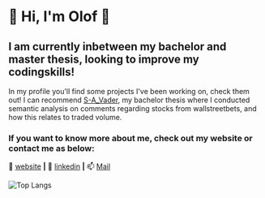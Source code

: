 # 👋 Hi, I'm Olof 👋

## I am currently inbetween my bachelor and master thesis, looking to improve my codingskills!

In my profile you'll find some projects I've been working on, check them out! I can recommend [S-A_Vader][vader], my bachelor thesis where I conducted semantic analysis on comments regarding stocks from wallstreetbets, and how this relates to traded volume.

[vader]: https://github.com/OLGJ/S-A_Vader

### If you want to know more about me, check out my website or contact me as below:
🏡 [website][website] **|** 
👔 [linkedin][linkedin] **|** 
📫 [Mail][mail]


[website]: https://www.olgj.org/
[linkedin]: https://www.linkedin.com/in/olof-josefsson-391522121/
[mail]: mailto:olof.josefsson@outlook.com

![Top Langs](https://github-readme-stats.vercel.app/api/top-langs/?username=OLGJ&layout=compact&theme=dark&hide_border=true)
